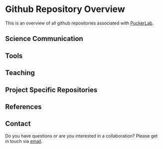 # Github Repository Overview
This is an overview of all github repositories associated with [PuckerLab](https://www.tu-braunschweig.de/en/ifp/pbb).


## Science Communication


## Tools


## Teaching


## Project Specific Repositories



## References



## Contact
Do you have questions or are you interested in a collaboration? Please get in touch via [email](https://www.tu-braunschweig.de/en/ifp/pbb/contact).
